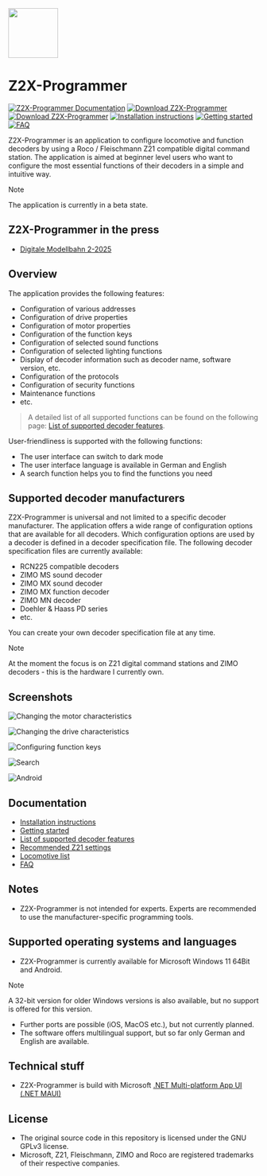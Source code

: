 <img src="https://github.com/PeterK78/Z2X-Programmer/blob/master/Assets/appiconfg.svg" width="100"/>

# Z2X-Programmer
[![Z2X-Programmer Documentation](https://github.com/PeterK78/Z2X-Programmer/blob/master/Assets/Z2X_Programmer-Badge-Documentation.svg)](https://github.com/PeterK78/Z2X-Programmer/blob/master/Docs/Documentation.md)
[![Download Z2X-Programmer](https://github.com/PeterK78/Z2X-Programmer/blob/master/Assets/Z2X_Programmer-Badge-Download.svg)](https://github.com/PeterK78/Z2X-Programmer/releases)
[![Download Z2X-Programmer](https://github.com/PeterK78/Z2X-Programmer/blob/master/Assets/Z2X_Programmer-Badge-Download-Dev.svg)](https://github.com/PeterK78/Z2X-Programmer/actions)
[![Installation instructions](https://github.com/PeterK78/Z2X-Programmer/blob/master/Assets/Z2X_Programmer-Badge-InstallationInstruction.svg)](https://github.com/PeterK78/Z2X-Programmer/blob/master/Docs/en/InstallationInstructions_en.md)
[![Getting started](https://github.com/PeterK78/Z2X-Programmer/blob/master/Assets/Z2X_Programmer-Badge-GettingStarted.svg)](https://github.com/PeterK78/Z2X-Programmer/blob/master/Docs/en/GettingStarted_en.md)
[![FAQ](https://github.com/PeterK78/Z2X-Programmer/blob/master/Assets/Z2X_Programmer-Badge-FAQ.svg)](https://github.com/PeterK78/Z2X-Programmer/blob/master/Docs/en/FAQ_en.md)

Z2X-Programmer is an application to configure locomotive and function decoders by using a Roco / Fleischmann Z21 compatible digital command station. 
The application is aimed at beginner level users who want to configure the most essential functions of their decoders in a simple and intuitive way. 

>[!NOTE]
>The application is currently in a beta state.

## Z2X-Programmer in the press
* [Digitale Modellbahn 2-2025](https://github.com/PeterK78/Z2X-Programmer/blob/master/Assets/DiMo_2025_02_014-015_HH_Z2X-Programmer.pdf)

## Overview

The application provides the following features:

*  Configuration of various addresses
*  Configuration of drive properties
*  Configuration of motor properties
*  Configuration of the function keys
*  Configuration of selected sound functions
*  Configuration of selected lighting functions
*  Display of decoder information such as decoder name, software version, etc.
*  Configuration of the protocols
*  Configuration of security functions
*  Maintenance functions
*  etc.

> A detailed list of all supported functions can be found on the following page: [List of supported decoder features](https://github.com/PeterK78/Z2X-Programmer/blob/master/Docs/en/SupportedDecoderFeatures_en.md).

User-friendliness is supported with the following functions:

* The user interface can switch to dark mode
* The user interface language is available in German and English
* A search function helps you to find the functions you need

## Supported decoder manufacturers
Z2X-Programmer is universal and not limited to a specific decoder manufacturer. The application offers a wide range of configuration options that are available for all decoders. Which configuration options are used by a decoder is defined in a decoder specification file. The following decoder specification files are currently available:

* RCN225 compatible decoders
* ZIMO MS sound decoder
* ZIMO MX sound decoder
* ZIMO MX function decoder
* ZIMO MN decoder
* Doehler & Haass PD series
* etc.

You can create your own decoder specification file at any time.

>[!NOTE]
> At the moment the focus is on Z21 digital command stations and ZIMO decoders - this is the hardware I currently own.

## Screenshots
![Changing the motor characteristics](https://github.com/PeterK78/Z2X-Programmer/blob/master/Assets/Z2X-Programmer-MotorCharacteristics.png "Changing the motor characteristics")

![Changing the drive characteristics](https://github.com/PeterK78/Z2X-Programmer/blob/master/Assets/Z2X-Programmer-DriveCharacteristics.png "Changing the drive characteristics")

![Configuring function keys](https://github.com/PeterK78/Z2X-Programmer/blob/master/Assets/Z2X-Programmer-FunctionKeys.png "Configuring function keys")

![Search](https://github.com/PeterK78/Z2X-Programmer/blob/master/Assets/Z2X-Programmer-Search.png "Search")

![Android](https://github.com/PeterK78/Z2X-Programmer/blob/master/Assets/Z2X-Programmer-Android.png "Android")

## Documentation

* [Installation instructions](https://github.com/PeterK78/Z2X-Programmer/blob/master/Docs/en/InstallationInstructions_en.md)
* [Getting started](https://github.com/PeterK78/Z2X-Programmer/blob/master/Docs/en/GettingStarted_en.md)
* [List of supported decoder features](https://github.com/PeterK78/Z2X-Programmer/blob/master/Docs/en/SupportedDecoderFeatures_en.md)
* [Recommended Z21 settings](https://github.com/PeterK78/Z2X-Programmer/blob/master/Docs/en/RecommendedZ21Settings_en.md)
* [Locomotive list](https://github.com/PeterK78/Z2X-Programmer/blob/master/Docs/en/LocomotiveList_en.md)
* [FAQ](https://github.com/PeterK78/Z2X-Programmer/blob/master/Docs/en/FAQ_en.md)

## Notes

* Z2X-Programmer is not intended for experts. Experts are recommended to use the manufacturer-specific programming tools.

## Supported operating systems and languages
* Z2X-Programmer is currently available for Microsoft Windows 11 64Bit and Android.

>[!NOTE]
>A 32-bit version for older Windows versions is also available, but no support is offered for this version.

* Further ports are possible (iOS, MacOS etc.), but not currently planned.
* The software offers multilingual support, but so far only German and English are available.

## Technical stuff

* Z2X-Programmer is build with Microsoft [.NET Multi-platform App UI (.NET MAUI)](https://dotnet.microsoft.com/en-us/apps/maui)

## License

* The original source code in this repository is licensed under the GNU GPLv3 license.
* Microsoft, Z21, Fleischmann, ZIMO and Roco are registered trademarks of their respective companies.


